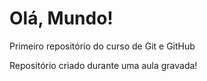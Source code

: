 # Olá, Mundo!
 Primeiro repositório do curso de Git e GitHub

 Repositório criado durante uma aula gravada!